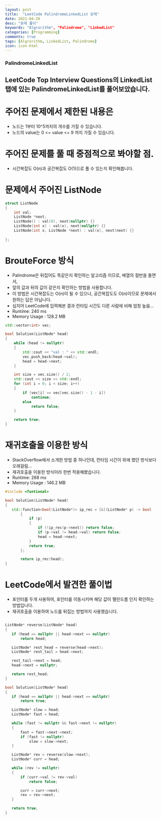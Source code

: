 ```yaml
---
layout: post
title:  "LeetCode PalindromeLinkedList 문제"
date: 2021-04-20
desc: "문제 풀이"
keywords: "Algrorithm", "Palindrome", "LinkedList"
categories: [Programming]
comments: true
tags: [Algrorithm, LinkedList, Palindrome]
icon: icon-html
---
```


### PalindromeLinkedList

## LeetCode Top Interview Questions의 LinkedList 탭에 있는 PalindromeLinkedList를 풀어보았습니다.
# 주어진 문제에서 제한된 내용은
 - 노드는 1부터 10^5까지의 개수를 가질 수 있습니다.
 - 노드의 value는 0 <= value <= 9 까지 가질 수 있습니다.

# 주어진 문제를 풀 때 중점적으로 봐야할 점.
 - 시간복잡도 O(n)과 공간복잡도 O(1)으로 풀 수 있는지 확인해봅니다.

# 문제에서 주어진 ListNode
~~~Cpp
struct ListNode 
{
    int val;
    ListNode *next;
    ListNode() : val(0), next(nullptr) {}
    ListNode(int x) : val(x), next(nullptr) {}
    ListNode(int x, ListNode *next) : val(x), next(next) {}
    
};
~~~

# BrouteForce 방식
 - Palindrome은 뒤집어도 똑같은지 확인하는 알고리즘 이므로, 배열의 절반을 돌면서, 
 - 앞의 값과 뒤의 값이 같은지 확인하는 방법을 사용합니다.
 - 이 방법은 시간복잡도는 O(n)이 될 수 있으나, 공간복잡도도 O(n)이므로 문제에서 원하는 답은 아닙니다.
 - 심지어 LeetCode에 입력해본 결과 런타임 시간도 다른 사람에 비해 엄청 높음...
 - Runtime: 240 ms
 - Memory Usage : 128.2 MB

~~~Cpp
std::vector<int> vec;

bool Solution(ListNode* head)
{
    while (head != nullptr)
    {
        std::cout << "val : " << std::endl;
        vec.push_back(head->val);
        head = head->next;
    }

    int size = vec.size() / 2;
    std::cout << size << std::endl;
    for (int i = 0; i < size; i++)
    {
        if (vec[i] == vec[vec.size() - 1 - i])
            continue;
        else
            return false;
    }

    return true;
}
~~~

# 재귀호출을 이용한 방식
 - StackOverflow에서 소개한 방법 중 하나인데, 런타임 시간이 위에 했던 방식보다 오래걸림...
 - 재귀호출을 이용한 방식이라 한번 적용해봤습니다.
 - Runtime: 268 ms
 - Memory Usage : 146.2 MB

 ~~~Cpp
#include <funtional>

bool Solution(ListNode* head)
{
    std::function<bool(ListNode*)> ip_rec = [&](ListNode* p) -> bool
		{
			if (p)
			{
				if (!ip_rec(p->next)) return false;
				if (p->val != head->val) return false;
				head = head->next;
			}
			return true;
		};

		return ip_rec(head);
}
 ~~~

# LeetCode에서 발견한 풀이법
 - 포인터를 두개 사용하여, 포인터를 이동시키며 해당 값이 팰린드롬 인지 확인하는 방법입니다.
 - 재귀호출을 이용하여 노드를 뒤집는 방법까지 사용했습니다.
 ~~~Cpp

 ListNode* reverse(ListNode* head) 
 {
    if (head == nullptr || head->next == nullptr)
        return head;

    ListNode* rest_head = reverse(head->next);
    ListNode* rest_tail = head->next;

    rest_tail->next = head;
    head->next = nullptr;

    return rest_head;
}

bool Solution(ListNode* head)
{
    if (head == nullptr || head->next == nullptr)
        return true;

    ListNode* slow = head;
    ListNode* fast = head;

    while (fast != nullptr && fast->next != nullptr) 
    {
        fast = fast->next->next;
        if (fast != nullptr)
            slow = slow->next;
    }

    ListNode* rev = reverse(slow->next);
    ListNode* curr = head;

    while (rev != nullptr) 
    {
        if (curr->val != rev->val)
            return false;

        curr = curr->next;
        rev = rev->next;
    }

    return true;
}
~~~
